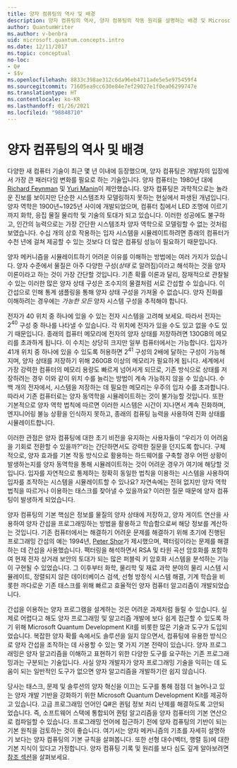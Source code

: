 ```yaml
---
title: 양자 컴퓨팅의 역사 및 배경
description: 양자 컴퓨팅의 역사, 양자 컴퓨팅의 작동 원리를 설명하는 배경 및 Microsoft Quantum Development Kit에 대해 알아봅니다.
author: QuantumWriter
ms.author: v-benbra
uid: microsoft.quantum.concepts.intro
ms.date: 12/11/2017
ms.topic: conceptual
no-loc:
- Q#
- $$v
ms.openlocfilehash: 8833c398ae312c6da96eb4711ade5e5e975459f4
ms.sourcegitcommit: 71605ea9cc630e84e7ef29027e1f0ea06299747e
ms.translationtype: HT
ms.contentlocale: ko-KR
ms.lasthandoff: 01/26/2021
ms.locfileid: "98848710"
---
```

# <a name="quantum-computing-history-and-background"></a>양자 컴퓨팅의 역사 및 배경

다양한 새 컴퓨터 기술이 최근 몇 년 이내에 등장했으며, 양자 컴퓨팅은 개발자의 입장에서 가장 큰 패러다임 변화를 필요로 하는 기술입니다.  양자 컴퓨터는 1980년 대에 [Richard Feynman](https://en.wikipedia.org/wiki/Richard_Feynman) 및 [Yuri Manin](https://en.wikipedia.org/wiki/Yuri_Manin)이 제안했습니다.  양자 컴퓨팅은 과학적으로는 놀라운 진보를 보이지만 단순한 시스템조차 모델링하지 못하는 현실에서 파생된 개념입니다. 양자 역학은 1900년~1925년 사이에 개발되었으며, 컴퓨터 칩에서 LED 조명에 이르기까지 화학, 응집 물질 물리학 및 기술의 토대가 되고 있습니다.  이러한 성공에도 불구하고, 인간의 능력으로는 가장 간단한 시스템조차 양자 역학으로 모델링할 수 없는 것처럼 보였습니다.  수십 개의 상호 작용하는 입자 시스템을 시뮬레이트하려면 종래의 컴퓨터가 수천 년에 걸쳐 제공할 수 있는 것보다 더 많은 컴퓨팅 성능이 필요하기 때문입니다.

양자 메커니즘을 시뮬레이트하기 어려운 이유를 이해하는 방법에는 여러 가지가 있습니다.  양자 수준에서 물질은 아주 다양한 구성(*상태* 로 알려짐)이라고 해석하는 것을 양자 이론이라고 하는 것이 가장 간단할 것입니다.  기존 확률 이론과 달리, 잠재적으로 관찰될 수 있는 이러한 많은 양자 상태 구성은 조수지의 물결처럼 서로 간섭할 수 있습니다.  이 간섭으로 인해 통계 샘플링을 통해 양자 상태 구성을 가져올 수 없습니다.  양자 진화를 이해하려는 경우에는 *가능한 모든* 양자 시스템 구성을 추적해야 합니다.  

전자가 $40$ 위치 중 하나에 있을 수 있는 전자 시스템을 고려해 보세요.  따라서 전자는 $2^{40}$ 구성 중 하나를 나타낼 수 있습니다. 각 위치에 전자가 있을 수도 있고 없을 수도 있기 때문입니다. 종래의 컴퓨터 메모리에 전자의 양자 상태를 저장하려면 $130$GB의 메모리를 초과하게 됩니다.  이 수치는 상당히 크지만 일부 컴퓨터에서는 가능합니다.  입자가 $41$개 위치 중 하나에 있을 수 있도록 허용하면 $2^{41}$ 구성의 2배에 달하는 구성이 가능해지며, 양자 상태를 저장하기 위해 $260$GB 이상의 메모리가 필요하게 됩니다. 세계에서 가장 강력한 컴퓨터의 메모리 용량도 빠르게 넘어서게 되므로, 기존 방식으로 상태를 저장하려는 경우 이와 같이 위치 수를 늘리는 방법이 계속 가능하지 않을 수 있습니다.  수백 개의 전자에서, 시스템을 저장하는 데 필요한 메모리는 우주의 입자 수를 초과합니다. 따라서 기존 컴퓨터로는 양자 동역학을 시뮬레이트하는 것이 불가능할 것입니다. 또한 기본적으로 양자 역학 법칙에 따르면 이러한 시스템은 시간이 지나면서 계속 진화하며, 엔지니어링 불능 상황을 인식하지 못하고, 종래의 컴퓨팅 능력을 사용하여 진화 상태를 시뮬레이트합니다.

이러한 관점은 양자 컴퓨팅에 대한 초기 비전을 유지하는 사용자들이 “우리가 이 어려움을 기회로 전환할 수 있을까?”라는 간단하면서도 강력한 질문을 던지도록 합니다.  구체적으로, 양자 효과를 기본 작동 방식으로 활용하는 하드웨어를 구축할 경우 어떤 상황이 발생하는지를 양자 동역학을 통해 시뮬레이트하는 것이 어려운 경우가 여기에 해당할 것입니다.  입자를 자연적으로 통제하는 정확히 동일한 법칙을 이용하는 시스템을 사용하여 입자를 조작하는 시스템을 시뮬레이트할 수 있나요? 자연속에는 전혀 없지만 양자 역학 법칙을 따르거나 이용하는 태스크를 찾아낼 수 있을까요?  이러한 질문 때문에 양자 컴퓨팅이 발생하게 되었습니다.

양자 컴퓨팅의 기본 핵심은 정보를 물질의 양자 상태에 저장하고, 양자 게이트 연산을 사용하여 양자 간섭을 프로그래밍하는 방법을 활용하고 학습함으로써 해당 정보를 계산하는 것입니다.  기존 컴퓨터에서는 해결하기 어려운 문제를 해결하기 위해 초기에 진행된 프로그래밍 간섭의 예는 1994년, [Peter Shor](https://en.wikipedia.org/wiki/Peter_Shor)가 제시했으며, 팩터링이라는 문제를 해결하는 데 간섭을 사용했습니다.  팩터링을 해석하면서 RSA 및 타원 곡선 암호화를 포함하여 현재 전자 상거래 보안의 토대가 되는 많은 퍼블릭 키 암호화 시스템을 분석하는 기능이 구현될 수 있었습니다.  그 이후부터 화학, 물리학 및 재료 과학 분야의 물리 시스템 시뮬레이트, 정렬되지 않은 데이터베이스 검색, 선형 방정식 시스템 해결, 기계 학습을 비롯한 까다로운 기존 태스크를 위해 빠르고 효율적인 양자 컴퓨터 알고리즘이 개발되었습니다.

간섭을 이용하는 양자 프로그램을 설계하는 것은 어려운 과제처럼 들릴 수 있습니다. 실제로 어렵다고 해도 양자 프로그래밍 및 알고리즘 개발에 보다 쉽게 접근할 수 있도록 하기 위해 Microsoft Quantum Development Kit를 비롯한 많은 기술과 도구가 도입되었습니다. 복잡한 양자 확률 속에서도 솔루션을 잃지 않으면서, 컴퓨팅에 유용한 방식으로 양자 간섭을 조작하는 데 사용할 수 있는 몇 가지 기본 전략이 있습니다. 양자 프로그래밍은 양자 알고리즘을 이해하고 표현하기 위한 다양한 도구를 요구하는 기존 프로그래밍과는 구분되는 기술입니다. 사실 양자 개발자가 양자 프로그래밍 기술을 익히는 데 도움이 되는 일반적인 도구가 없으면 양자 알고리즘을 개발하기란 쉽지 않습니다.

당사는 태스크, 문제 및 솔루션의 양자 혁신을 이끄는 도구를 통해 점점 더 늘어나고 있는 양자 개발 기반을 강화하기 위한 Microsoft Quantum Development Kit를 제공하고 있습니다. 고급 프로그래밍 언어인 Q#은 퀀텀 정보 처리 난제를 해결하도록 고안되었습니다. 즉, 소프트웨어 스택에 통합되어 퀀텀 알고리즘을 양자 컴퓨터의 기본 연산으로 컴파일할 수 있습니다.  프로그래밍 언어에 접근하기 전에 양자 컴퓨팅의 기반이 되는 기본 원칙을 검토하는 것이 좋습니다. 여기서는 양자 메커니즘의 기초를 자세히 설명하기 보다는 양자 컴퓨팅의 기본 규칙을 살펴봅니다. 또한 선형 대수(벡터, 행렬 등)에 대한 기본 지식이 있다고 가정합니다. 양자 컴퓨팅 기록 및 원리를 보다 심도 깊게 알아보려면 [참조 섹션](xref:microsoft.quantum.more-information)을 살펴보세요.
